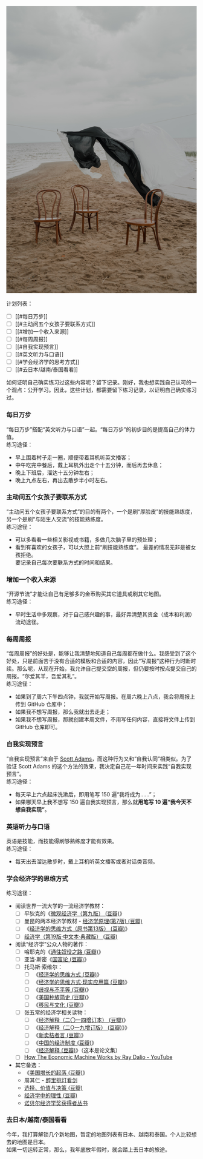 ![pexels-ron-lach](/assets/picture/pexels-ron-lach-10181218.jpg)

计划列表：
- [ ] [[#每日万步]]
- [ ] [[#主动问五个女孩子要联系方式]]
- [ ] [[#增加一个收入来源]]
- [ ] [[#每周周报]]
- [ ] [[#自我实现预言]]
- [ ] [[#英文听力与口语]]
- [ ] [[#学会经济学的思考方式]]
- [ ] [[#去日本/越南/泰国看看]]

如何证明自己确实练习过这些内容呢？留下记录。刚好，我也想实践自己认可的一个观点：公开学习。因此，这些计划，都需要留下练习记录，以证明自己确实练习过。

### 每日万步
“每日万步”搭配“英文听力与口语”一起。“每日万步”的初步目的是提高自己的体力值。 <br>
练习途径：
- 早上围着村子走一圈，顺便带着耳机听英文播客；
- 中午吃完中餐后，戴上耳机外出走个十五分钟，而后再去休息；
- 晚上下班后，溜达十五分钟左右；
- 晚上九点左右，再出去散步半小时左右。

### 主动问五个女孩子要联系方式
“主动问五个女孩子要联系方式”的目的有两个，一个是刷“厚脸皮”的技能熟练度，另一个是刷“与陌生人交流”的技能熟练度。 <br>
练习途径：
- 可以多看看一些相关影视或书籍，多做几次脑子里的预处理；
- 看到有喜欢的女孩子，可以大胆上前“刷技能熟练度”。
最差的情况无非是被女孩拒绝。 <br>
要记录自己每次要联系方式的时间和结果。

### 增加一个收入来源
“开源节流”才能让自己有足够多的金币购买其它道具或刷其它地图。 <br>
练习途径：
- 平时生活中多观察，对于自己感兴趣的事，最好弄清楚其资金（成本和利润）流动途径。

### 每周周报
“每周周报”的好处是，能够让我清楚地知道自己每周都在做什么。我感受到了这个好处，只是前面苦于没有合适的模板和合适的内容，因此“写周报”这种行为时断时续。那么呢，从现在开始，我允许自己提交空的周报，但仍要按时按点提交自己的周报。“尔爱其羊，吾爱其礼”。 <br>
练习途径：
- 如果到了周六下午四点钟，我就开始写周报。在周六晚上八点，我会将周报上传到 GitHub 仓库中；
- 如果我不想写周报，那么我就出去走走；
- 如果我不想写周报，那就创建本周文件，不用写任何内容，直接将文件上传到 GitHub 仓库即可。

### 自我实现预言
“自我实现预言”来自于 [Scott Adams](https://twitter.com/ScottAdamsSays)，而这种行为又和“自我认同”相类似。为了验证 Scott Adams 的这个方法的效果，我决定自己花一年时间来实践“自我实现预言”。 <br>
练习途径：
- 每天早上六点起床洗漱后，即用笔写 150 遍“我将成为……”；
- 如果哪天早上我不想写 150 遍自我实现预言，那么就**用笔写 10 遍“我今天不想自我实现”**。

### 英语听力与口语
英语是技能，而技能得刷够熟练度才能有效果。 <br>
练习途径：
- 每天出去溜达散步时，戴上耳机听英文播客或者对话类音频。

### 学会经济学的思维方式
练习途径：
- 阅读世界一流大学的一流经济学教材：
	- [ ] 平狄克的《[微观经济学（第九版） (豆瓣)](https://book.douban.com/subject/34979557/)》
	- [ ] 曼昆的两本经济学教材 - [经济学原理(第7版) (豆瓣)](https://book.douban.com/subject/26435630/)
	- [ ] 《[经济学的思维方式（原书第13版） (豆瓣)](https://book.douban.com/subject/26604224/)》
	- [ ] [经济学（第19版·中文本·典藏版） (豆瓣)](https://book.douban.com/subject/25922243/)
- 阅读“经济学”公众人物的著作：
	- [ ] 哈耶克的《[通往奴役之路 (豆瓣)](https://book.douban.com/subject/1077528/)》
	- [ ] 亚当·斯密《[国富论 (豆瓣)](https://book.douban.com/subject/1261560/)》
	- [ ] 托马斯·索维尔：
		- [ ] 《[经济学的思维方式 (豆瓣)](https://book.douban.com/subject/30274068/)》
		- [ ] 《[经济学的思维方式·现实应用篇 (豆瓣)](https://book.douban.com/subject/30329031/)》
		- [ ] 《[歧视与不平等 (豆瓣)](https://book.douban.com/subject/35556912/)》
		- [ ] 《[美国种族简史 (豆瓣)](https://book.douban.com/subject/6892579/)》
		- [ ] 《[移民与文化 (豆瓣)](https://book.douban.com/subject/35173276/)》
	- [ ] 张五常的经济学相关读物：
		- [ ] 《[经济解释（二〇一四增订本） (豆瓣)](https://book.douban.com/subject/26340320/)》
		- [ ] 《[经济解释（二O一九增订版） (豆瓣)](https://book.douban.com/subject/30398402/)》》
		- [ ] 《[新卖桔者言 (豆瓣)](https://book.douban.com/subject/4238941/)》
		- [ ] 《[中国的经济制度 (豆瓣)](https://book.douban.com/subject/30449522/)》
		- [ ] 《[经济解释 (豆瓣)](https://book.douban.com/subject/1055258/)》（这本是论文集）
	- [ ] [How The Economic Machine Works by Ray Dalio - YouTube](https://www.youtube.com/watch?v=PHe0bXAIuk0&list=PLlyOBqpQmfqDLnA_hyI7g-SB90CXjqLeY&index=2)
- 其它备选：
	- 《[美国增长的起落 (豆瓣)](https://book.douban.com/subject/27156012/)》
	- 周其仁 - [醉里挑灯看剑](https://book.douban.com/series/11367)
	- [选择、价值与决策 (豆瓣)](https://book.douban.com/subject/30172741/)
	- [经济学中的理性 (豆瓣)](https://book.douban.com/subject/25821799/)
	- [诺贝尔经济学奖获得者丛书](https://book.douban.com/series/19221)


### 去日本/越南/泰国看看
今年，我打算解锁几个新地图，暂定的地图列表有日本、越南和泰国。个人比较想去的地图是日本。 <br>
如果一切运转正常，那么，我年底放年假时，就会踏上去日本的旅途。 <br>
